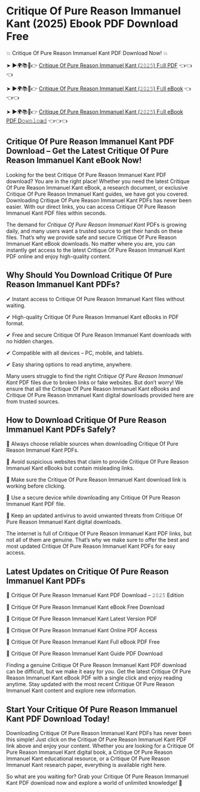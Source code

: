 # Critique Of Pure Reason Immanuel Kant (2025) Ebook PDF Download Free

💥 Critique Of Pure Reason Immanuel Kant PDF Download Now! 💥

➤ ►🌍📚📱👉 [Critique Of Pure Reason Immanuel Kant (𝟸𝟶𝟸𝟻) F𝚞ll PDF](https://getpdf.xyz/critique-of-pure-reason-immanuel-kant) 👈👈👈


➤ ►🌍📚📱👉 [Critique Of Pure Reason Immanuel Kant (𝟸𝟶𝟸𝟻) F𝚞ll eBook](https://getpdf.xyz/critique-of-pure-reason-immanuel-kant) 👈👈👈


➤ ►🌍📚📱👉 [Critique Of Pure Reason Immanuel Kant (𝟸𝟶𝟸𝟻) F𝚞ll eBook PDF D𝚘𝚠𝚗𝚕𝚘a𝚍](https://getpdf.xyz/critique-of-pure-reason-immanuel-kant) 👈👈👈


## Critique Of Pure Reason Immanuel Kant PDF Download – Get the Latest Critique Of Pure Reason Immanuel Kant eBook Now!

Looking for the best Critique Of Pure Reason Immanuel Kant PDF download? You are in the right place! Whether you need the latest Critique Of Pure Reason Immanuel Kant eBook, a research document, or exclusive Critique Of Pure Reason Immanuel Kant guides, we have got you covered. Downloading Critique Of Pure Reason Immanuel Kant PDFs has never been easier. With our direct links, you can access Critique Of Pure Reason Immanuel Kant PDF files within seconds.

The demand for *Critique Of Pure Reason Immanuel Kant* PDFs is growing daily, and many users want a trusted source to get their hands on these files. That’s why we provide safe and secure Critique Of Pure Reason Immanuel Kant eBook downloads. No matter where you are, you can instantly get access to the latest Critique Of Pure Reason Immanuel Kant PDF online and enjoy high-quality content.

## Why Should You Download Critique Of Pure Reason Immanuel Kant PDFs?

✔ Instant access to Critique Of Pure Reason Immanuel Kant files without waiting.

✔ High-quality Critique Of Pure Reason Immanuel Kant eBooks in PDF format.

✔ Free and secure Critique Of Pure Reason Immanuel Kant downloads with no hidden charges.

✔ Compatible with all devices – PC, mobile, and tablets.

✔ Easy sharing options to read anytime, anywhere.

Many users struggle to find the right *Critique Of Pure Reason Immanuel Kant* PDF files due to broken links or fake websites. But don’t worry! We ensure that all the Critique Of Pure Reason Immanuel Kant eBooks and Critique Of Pure Reason Immanuel Kant digital downloads provided here are from trusted sources.

## How to Download Critique Of Pure Reason Immanuel Kant PDFs Safely?

📌 Always choose reliable sources when downloading Critique Of Pure Reason Immanuel Kant PDFs.

📌 Avoid suspicious websites that claim to provide Critique Of Pure Reason Immanuel Kant eBooks but contain misleading links.

📌 Make sure the Critique Of Pure Reason Immanuel Kant download link is working before clicking.

📌 Use a secure device while downloading any Critique Of Pure Reason Immanuel Kant PDF file.

📌 Keep an updated antivirus to avoid unwanted threats from Critique Of Pure Reason Immanuel Kant digital downloads.

The internet is full of Critique Of Pure Reason Immanuel Kant PDF links, but not all of them are genuine. That’s why we make sure to offer the best and most updated Critique Of Pure Reason Immanuel Kant PDFs for easy access.

## Latest Updates on Critique Of Pure Reason Immanuel Kant PDFs

🔹 Critique Of Pure Reason Immanuel Kant PDF Download – 𝟸𝟶𝟸𝟻 Edition

🔹 Critique Of Pure Reason Immanuel Kant eBook Free Download

🔹 Critique Of Pure Reason Immanuel Kant Latest Version PDF

🔹 Critique Of Pure Reason Immanuel Kant Online PDF Access

🔹 Critique Of Pure Reason Immanuel Kant Full eBook PDF Free

🔹 Critique Of Pure Reason Immanuel Kant Guide PDF Download

Finding a genuine Critique Of Pure Reason Immanuel Kant PDF download can be difficult, but we make it easy for you. Get the latest Critique Of Pure Reason Immanuel Kant eBook PDF with a single click and enjoy reading anytime. Stay updated with the most recent Critique Of Pure Reason Immanuel Kant content and explore new information.

## Start Your Critique Of Pure Reason Immanuel Kant PDF Download Today!

Downloading Critique Of Pure Reason Immanuel Kant PDFs has never been this simple! Just click on the Critique Of Pure Reason Immanuel Kant PDF link above and enjoy your content. Whether you are looking for a Critique Of Pure Reason Immanuel Kant digital book, a Critique Of Pure Reason Immanuel Kant educational resource, or a Critique Of Pure Reason Immanuel Kant research paper, everything is available right here.

So what are you waiting for? Grab your Critique Of Pure Reason Immanuel Kant PDF download now and explore a world of unlimited knowledge! 🚀